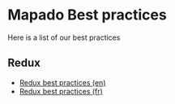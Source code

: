 Mapado Best practices
==============

Here is a list of our best practices

## Redux

  * [Redux best practices (en)](en/redux)
  * [Redux best practices (fr)](fr/redux)
